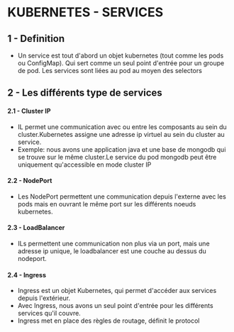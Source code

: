 # KUBERNETES - SERVICES

## 1 - Definition
 *  Un service est tout d'abord un objet kubernetes (tout comme les pods ou ConfigMap). Qui sert comme un seul point d'entrée pour un groupe de pod.
 Les services sont liées au pod au moyen des selectors

## 2 - Les différents type de services 

#### 2.1 -  Cluster IP
* IL permet une communication avec ou entre les composants au sein du cluster.Kubernetes assigne une adresse ip virtuel au sein du cluster au service.
* Exemple: nous avons une application java et une base de mongodb qui se trouve sur le même cluster.Le service du pod mongodb peut être uniquement qu'accessible en mode cluster IP


#### 2.2 -  NodePort
* Les NodePort permettent une communication depuis l'externe avec les pods mais en ouvrant le même port sur les différents noeuds kubernetes.

#### 2.3 - LoadBalancer

* ILs permettent une communication non plus via un port, mais une adresse ip unique, le loadbalancer est une couche au dessus du nodeport.

#### 2.4 -  Ingress

* Ingress est un objet Kubernetes, qui permet d'accéder aux services depuis l'extérieur.
* Avec Ingress, nous avons un seul point d'entrée pour les différents services qu'il couvre.
* Ingress met en place des règles de routage, définit le protocol